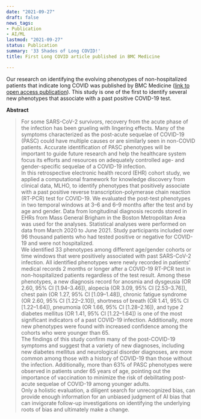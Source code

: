 ```yaml
---
date: "2021-09-27"
draft: false
news_tags:
- Publication
- AI/ML
lastmod: "2021-09-27"
status: Publication
summary: '33 Shades of Long COVID!'
title: First Long COVID article published in BMC Medicine

---
```


Our research on identifying the evolving phenotypes of non-hospitalized patients that indicate long COVID was published by BMC Medicine ([link to open access publication](https://bmcmedicine.biomedcentral.com/articles/10.1186/s12916-021-02115-0)). This study is one of the first to identify several new phenotypes that associate with a past positive COVID-19 test.

**Abstract**

> For some SARS-CoV-2 survivors, recovery from the acute phase of the infection has been grueling with lingering effects. Many of the symptoms characterized as the post-acute sequelae of COVID-19 (PASC) could have multiple causes or are similarly seen in non-COVID patients. Accurate identification of PASC phenotypes will be important to guide future research and help the healthcare system focus its efforts and resources on adequately controlled age- and gender-specific sequelae of a COVID-19 infection.  
In this retrospective electronic health record (EHR) cohort study, we applied a computational framework for knowledge discovery from clinical data, MLHO, to identify phenotypes that positively associate with a past positive reverse transcription-polymerase chain reaction (RT-PCR) test for COVID-19. We evaluated the post-test phenotypes in two temporal windows at 3–6 and 6–9 months after the test and by age and gender. Data from longitudinal diagnosis records stored in EHRs from Mass General Brigham in the Boston Metropolitan Area was used for the analyses. Statistical analyses were performed on data from March 2020 to June 2021. Study participants included over 96 thousand patients who had tested positive or negative for COVID-19 and were not hospitalized.  
We identified 33 phenotypes among different age/gender cohorts or time windows that were positively associated with past SARS-CoV-2 infection. All identified phenotypes were newly recorded in patients’ medical records 2 months or longer after a COVID-19 RT-PCR test in non-hospitalized patients regardless of the test result. Among these phenotypes, a new diagnosis record for anosmia and dysgeusia (OR 2.60, 95% CI [1.94–3.46]), alopecia (OR 3.09, 95% CI [2.53–3.76]), chest pain (OR 1.27, 95% CI [1.09–1.48]), chronic fatigue syndrome (OR 2.60, 95% CI [1.22–2.10]), shortness of breath (OR 1.41, 95% CI [1.22–1.64]), pneumonia (OR 1.66, 95% CI [1.28–2.16]), and type 2 diabetes mellitus (OR 1.41, 95% CI [1.22–1.64]) is one of the most significant indicators of a past COVID-19 infection. Additionally, more new phenotypes were found with increased confidence among the cohorts who were younger than 65.  
The findings of this study confirm many of the post-COVID-19 symptoms and suggest that a variety of new diagnoses, including new diabetes mellitus and neurological disorder diagnoses, are more common among those with a history of COVID-19 than those without the infection. Additionally, more than 63% of PASC phenotypes were observed in patients under 65 years of age, pointing out the importance of vaccination to minimize the risk of debilitating post-acute sequelae of COVID-19 among younger adults.  
Only a holistic evaluation, a diligent search for unrecognized bias, can provide enough information for an unbiased judgment of AI bias that can invigorate follow-up investigations on identifying the underlying roots of bias and ultimately make a change.

